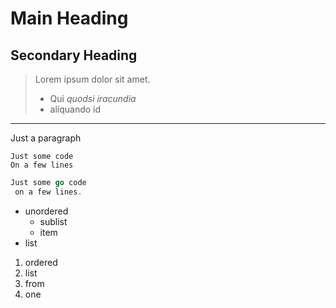 # Main Heading

## Secondary Heading

> Lorem ipsum dolor
sit amet.
> - Qui *quodsi iracundia*
> - aliquando id

---

Just a paragraph

```
Just some code
On a few lines
```

```go
Just some go code
 on a few lines.
```

- unordered 
  - sublist
  - item
- list
1. ordered
3. list
4. from
5. one
